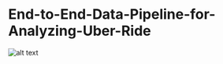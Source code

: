 # End-to-End-Data-Pipeline-for-Analyzing-Uber-Ride
![alt text](https://github.com/kanakpandit17/End-to-End-Data-Pipeline-for-Analyzing-Uber-Rides.git)
